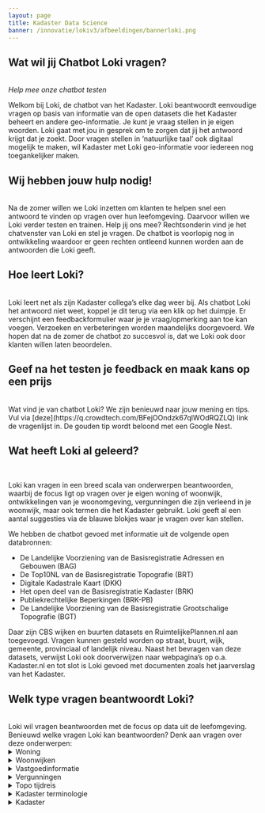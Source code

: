 ```yaml
---
layout: page
title: Kadaster Data Science
banner: /innovatie/lokiv3/afbeeldingen/bannerloki.png 
---
```


<script src="/demonstrators/lokiv3/assets/js/iframeResizer.min.js">
</script>
<iframe
  allowtransparency="true"
  frameborder="0"
  id="loki-chat"
  scrolling="no"
  src="/demonstrators/lokiv3/index.html"
  style="z-index: 9999; position: fixed; right: 0; bottom: 0; height: 0px; width: 0px;">
  title="Loki"
</iframe>
<script>
  iFrameResize({ sizeHeight: true, sizeWidth: true, autoResize: false, checkOrigin: false,  heightCalculationMethod: 'grow' }, '#loki-chat')
</script>

## Wat wil jij Chatbot Loki vragen? 
<br>
<em> Help mee onze chatbot testen </em>

Welkom bij Loki, de chatbot van het Kadaster. Loki beantwoordt eenvoudige vragen op basis van informatie van de open datasets die het Kadaster beheert en andere geo-informatie. Je kunt je vraag stellen in je eigen woorden. Loki gaat met jou in gesprek om te zorgen dat jij het antwoord krijgt dat je zoekt. Door vragen stellen in ‘natuurlijke taal’ ook digitaal mogelijk te maken, wil Kadaster met Loki geo-informatie voor iedereen nog toegankelijker maken. 

## Wij hebben jouw hulp nodig!
<br>
Na de zomer willen we Loki inzetten om klanten te helpen snel een antwoord te vinden op vragen over hun leefomgeving. Daarvoor willen we Loki verder testen en trainen. Help jij ons mee? Rechtsonderin vind je het chatvenster van Loki en stel je vragen. De chatbot is voorlopig nog in ontwikkeling waardoor er geen rechten ontleend kunnen worden aan de antwoorden die Loki geeft.

## Hoe leert Loki? 
<br>
Loki leert net als zijn Kadaster collega’s elke dag weer bij. Als chatbot Loki het antwoord niet weet, koppel je dit terug via een klik op het duimpje. Er verschijnt een feedbackformulier waar je je vraag/opmerking aan toe kan voegen. Verzoeken en verbeteringen worden maandelijks doorgevoerd. We hopen dat na de zomer de chatbot zo succesvol is, dat we Loki ook door klanten willen laten beoordelen. 

## Geef na het testen je feedback en maak kans op een prijs
<br>
Wat vind je van chatbot Loki? We zijn benieuwd naar jouw mening en tips. Vul via [deze](https://q.crowdtech.com/BFejOOndzk67qlWOdRQZLQ) link de vragenlijst in. De gouden tip wordt beloond met een Google Nest. 


## Wat heeft Loki al geleerd? 
<br>

Loki kan vragen in een breed scala van onderwerpen beantwoorden, waarbij de focus ligt op vragen over je eigen woning of woonwijk, ontwikkelingen van je woonomgeving, vergunningen die zijn verleend in je woonwijk, maar ook termen die het Kadaster gebruikt. Loki geeft al een aantal suggesties via de blauwe blokjes waar je vragen over kan stellen.

We hebben de chatbot gevoed met informatie uit de volgende open databronnen: 
- De Landelijke Voorziening van de Basisregistratie Adressen en Gebouwen (BAG) 
- De Top10NL van de Basisregistratie Topografie (BRT) 
- Digitale Kadastrale Kaart (DKK) 
- Het open deel van de Basisregistratie Kadaster (BRK) 
- Publiekrechtelijke Beperkingen (BRK-PB) 
- De Landelijke Voorziening van de Basisregistratie Grootschalige Topografie (BGT) 
 
Daar zijn CBS wijken en buurten datasets en RuimtelijkePlannen.nl aan toegevoegd. Vragen kunnen gesteld worden op straat, buurt, wijk, gemeente, provinciaal of landelijk niveau. Naast het bevragen van deze datasets, verwijst Loki ook doorverwijzen naar webpagina’s op o.a. Kadaster.nl en tot slot is Loki gevoed met documenten zoals het jaarverslag van het Kadaster. 

## Welk type vragen beantwoordt Loki? 
<br>
Loki wil vragen beantwoorden met de focus op data uit de leefomgeving. Benieuwd welke vragen Loki kan beantwoorden? Denk aan vragen over deze onderwerpen: 

 
<details>
<summary> Woning </summary>
<br>
Hoe groot is mijn perceel? 
<br>
Hoeveel is mijn huis waard? 
<br>
Woningwaarde berekenen 
<br>
Wat is de WOZ waarde van mijn woning? 
<br>
Wat is de koopsom van adres? 
<br>
Wat is de woonoppervlakte van mijn huis? 
<br>
Wat is het bouwjaar van mijn huis? 
<br>
Wat is het dichtstbijzijnde ziekenhuis? 
<br>
Welke huizen hebben een vloeroppervlakte groter dan 150m2 en perceeloppervlakte groter dan 500m2 in Warnsveld? 
<br>
Wat is de oudste kerk in provincie Gelderland? 
<br>
<br>
</details>

<details>
<summary> Woonwijken </summary>
<br>

Wat is de gemiddelde woningwaarde in mijn wijk? 
<br>
Geef mij de hypotheekakte van adres 
<br>
In welke buurt staat mijn huis? 
<br>
Wat is het aantal huizen in mijn straat? 
<br>
Hoe is de criminaliteit in mijn wijk? 
<br>
Wat is de verhouding tussen gezinnen met of zonder kinderen? 
<br>
Wie is eigenaar van adres 
<br>
Wat is het energielabel in deze wijk? 
<br>
<br>
</details>

<details>
<summary> Vastgoedinformatie  </summary>
<br>
Geef me informatie over de woningmarkt 
<br>
Wat is de gemiddelde koopsom in mijn provincie? 
<br>
Wat is het aantal verkochte woningen per provincie? 
<br>
Geef mij een overzicht met woningtransacties
<br> 
<br>
</details>

<details>
<summary> Vergunningen  </summary>
<br>
Welke vergunningen zijn er verstrekt in mijn wijk? 
<br>
Welke vergunningaanvragen zijn er? 
<br>
Welke aanvragen voor milieuvergunningen zijn er? 
<br>
<br>
</details>

<details>
<summary> Topo tijdreis  </summary>
<br>

Hoe zag mijn buurt er vroeger uit? 
<br>
Hoe zag mijn woonplaats er vroeger uit? 
<br>
<br>
</details>

<details>
<summary> Kadaster terminologie  </summary>
<br>
Wat is een Kadastrale grens? 
<br>
Wat is een perceel? 
<br>
Wat is een koopovereenkomst? 
<br>
Wat is een recht van overpad? 
<br>
Wat is een erfpachtcanon? 
<br>
Wat is vruchtgebruik? 
<br>
Wat is een verblijfsobject? 
<br>
<br>
</details>

 <details>
<summary> Kadaster   </summary>
<br>

Wat is de ambitie van het Kadaster? 
<br>
Wat is de Kadaster Knowledge Graph? 
<br>
<br>
</details>

 


 

 





 

 


 




 


